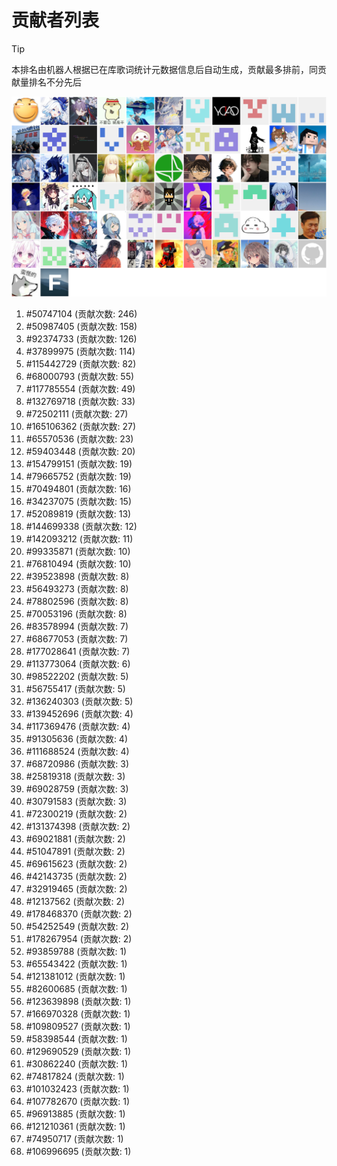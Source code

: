 # 贡献者列表

> [!TIP]
> 本排名由机器人根据已在库歌词统计元数据信息后自动生成，贡献最多排前，同贡献量排名不分先后

![贡献者头像画廊](./CONTRIBUTORS.svg)

1. #50747104 (贡献次数: 246)
2. #50987405 (贡献次数: 158)
3. #92374733 (贡献次数: 126)
4. #37899975 (贡献次数: 114)
5. #115442729 (贡献次数: 82)
6. #68000793 (贡献次数: 55)
7. #117785554 (贡献次数: 49)
8. #132769718 (贡献次数: 33)
9. #72502111 (贡献次数: 27)
10. #165106362 (贡献次数: 27)
11. #65570536 (贡献次数: 23)
12. #59403448 (贡献次数: 20)
13. #154799151 (贡献次数: 19)
14. #79665752 (贡献次数: 19)
15. #70494801 (贡献次数: 16)
16. #34237075 (贡献次数: 15)
17. #52089819 (贡献次数: 13)
18. #144699338 (贡献次数: 12)
19. #142093212 (贡献次数: 11)
20. #99335871 (贡献次数: 10)
21. #76810494 (贡献次数: 10)
22. #39523898 (贡献次数: 8)
23. #56493273 (贡献次数: 8)
24. #78802596 (贡献次数: 8)
25. #70053196 (贡献次数: 8)
26. #83578994 (贡献次数: 7)
27. #68677053 (贡献次数: 7)
28. #177028641 (贡献次数: 7)
29. #113773064 (贡献次数: 6)
30. #98522202 (贡献次数: 5)
31. #56755417 (贡献次数: 5)
32. #136240303 (贡献次数: 5)
33. #139452696 (贡献次数: 4)
34. #117369476 (贡献次数: 4)
35. #91305636 (贡献次数: 4)
36. #111688524 (贡献次数: 4)
37. #68720986 (贡献次数: 3)
38. #25819318 (贡献次数: 3)
39. #69028759 (贡献次数: 3)
40. #30791583 (贡献次数: 3)
41. #72300219 (贡献次数: 2)
42. #131374398 (贡献次数: 2)
43. #69021881 (贡献次数: 2)
44. #51047891 (贡献次数: 2)
45. #69615623 (贡献次数: 2)
46. #42143735 (贡献次数: 2)
47. #32919465 (贡献次数: 2)
48. #12137562 (贡献次数: 2)
49. #178468370 (贡献次数: 2)
50. #54252549 (贡献次数: 2)
51. #178267954 (贡献次数: 2)
52. #93859788 (贡献次数: 1)
53. #65543422 (贡献次数: 1)
54. #121381012 (贡献次数: 1)
55. #82600685 (贡献次数: 1)
56. #123639898 (贡献次数: 1)
57. #166970328 (贡献次数: 1)
58. #109809527 (贡献次数: 1)
59. #58398544 (贡献次数: 1)
60. #129690529 (贡献次数: 1)
61. #30862240 (贡献次数: 1)
62. #74817824 (贡献次数: 1)
63. #101032423 (贡献次数: 1)
64. #107782670 (贡献次数: 1)
65. #96913885 (贡献次数: 1)
66. #121210361 (贡献次数: 1)
67. #74950717 (贡献次数: 1)
68. #106996695 (贡献次数: 1)
